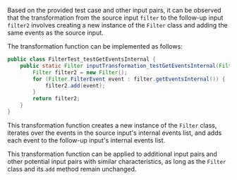 Based on the provided test case and other input pairs, it can be observed that the transformation from the source input `filter` to the follow-up input `filter2` involves creating a new instance of the `Filter` class and adding the same events as the source input.

The transformation function can be implemented as follows:

```java
public class FilterTest_testGetEventsInternal {
    public static Filter inputTransformation_testGetEventsInternal(Filter filter)  {
        Filter filter2 = new Filter();
        for (Filter.FilterEvent event : filter.getEventsInternal()) {
            filter2.add(event);
        }
        return filter2;
    }
}
```

This transformation function creates a new instance of the `Filter` class, iterates over the events in the source input's internal events list, and adds each event to the follow-up input's internal events list.

This transformation function can be applied to additional input pairs and other potential input pairs with similar characteristics, as long as the `Filter` class and its `add` method remain unchanged.